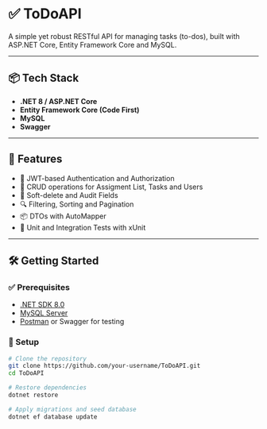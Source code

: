 # ✅ ToDoAPI

A simple yet robust RESTful API for managing tasks (to-dos), built with ASP.NET Core, Entity Framework Core and MySQL.

---

## 📦 Tech Stack

- **.NET 8 / ASP.NET Core**
- **Entity Framework Core (Code First)**
- **MySQL**
- **Swagger**

---

## 🚀 Features

- 🔐 JWT-based Authentication and Authorization
- 📄 CRUD operations for Assigment List, Tasks and Users
- 🧾 Soft-delete and Audit Fields
- 🔍 Filtering, Sorting and Pagination
- 📦 DTOs with AutoMapper
- 🧪 Unit and Integration Tests with xUnit

---

## 🛠️ Getting Started

### ✅ Prerequisites

- [.NET SDK 8.0](https://dotnet.microsoft.com/)
- [MySQL Server](https://dev.mysql.com/)
- [Postman](https://www.postman.com/) or Swagger for testing

### 🔧 Setup

```bash
# Clone the repository
git clone https://github.com/your-username/ToDoAPI.git
cd ToDoAPI

# Restore dependencies
dotnet restore

# Apply migrations and seed database
dotnet ef database update
